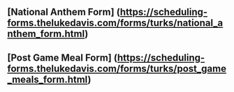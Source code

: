 ## [National Anthem Form] (https://scheduling-forms.thelukedavis.com/forms/turks/national_anthem_form.html)
## [Post Game Meal Form] (https://scheduling-forms.thelukedavis.com/forms/turks/post_game_meals_form.html)
